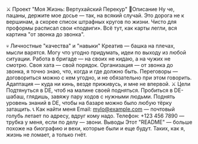 ⚔️ Проект "Моя Жизнь: Вертухайский Перекур"
🔎Описание
Ну че, пацаны, держите мое досье — так, на всякий случай. Это дорога не к вершинам, а скорее список штрафных кругов по жизни. Чисто для проформы расписал свои «подвиги». Всё тут, как карты легли, вся картина "от звонка до звонка".

💀 Личностные "качества" и "навыки"
Креатив — башка на плечах, мысли варятся. Могу что угодно придумать, идеи по выходу из любой ситуации.
Работа в бригаде — на своих не кидаю, а на чужих не смотрю. Своя хата — свой порядок.
Организация — от звонка до звонка, я точно знаю, что, когда и где должно быть.
Переговоры — договориться можно с кем угодно, и не обязательно при этом говорить.
Адаптация — куда ни кинь, везде приживусь, и мне не впервой.
⚔️ Цели
Подтянуться в DE, чтоб на малине своей подняться.
Пробиться в DE-шабаш, глядишь, завяжу пару ходов с нужными людьми.
Поднять уровень знаний в DE, чтобы на базаре можно было любую тёрку затащить.
📞 Как найти меня
Email: mylo@example.com — почтовый голубь летает по адресу, вдруг кому надо.
Телефон: +123 456 7890 — трубка у меня, если по делу — звони.
Выводы
Этот "README" — больше похоже на биографию и вехи, которые были и еще будут. Таких, как я, жизнь не ломает, а только гнёт.

